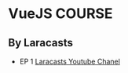 # VueJS COURSE

##  By Laracasts

* EP 1
 [Laracasts Youtube Chanel](https://www.youtube.com/watch?v=BZwn47RPiAM&ab_channel=Laracasts)
